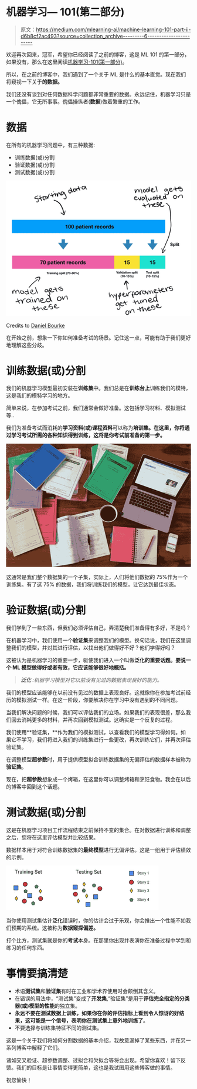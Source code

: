 # 机器学习— 101(第二部分)

> 原文：<https://medium.com/mlearning-ai/machine-learning-101-part-ii-d6b8cf2ac493?source=collection_archive---------6----------------------->

欢迎再次回来，冠军，希望你已经阅读了之前的博客，这是 ML 101 的第一部分，如果没有，那么在这里阅读[机器学习-101(第一部分)](/datadriveninvestor/machine-learning-101-part-ede174428453)。

所以，在之前的博客中，我们遇到了一个关于 ML 是什么的基本直觉。现在我们将窥视一下关于**的数据。**

我们还没有谈到对任何数据科学问题都非常重要的数据。永远记住，机器学习只是一个傀儡，它无所事事。傀儡操纵者(**数据**)做着繁重的工作。

# 数据

在所有的机器学习问题中，有三种数据:

*   训练数据(或)分割
*   验证数据(或)分割
*   测试数据(或)分割

![](img/148980c1646ca6db0a52d999454b4fb6.png)

Credits to [Daniel Bourke](https://www.youtube.com/channel/UCr8O8l5cCX85Oem1d18EezQ)

在开始之前，想象一下你如何准备考试的场景。记住这一点，可能有助于我们更好地理解这些分歧。

# 训练数据(或)分割

我们的机器学习模型最初安装在**训练集**中。我们总是在**训练台上**训练我们的模特，这是我们的模特学习的地方。

简单来说，在参加考试之前，我们通常会做好准备。这包括学习材料、模拟测试等..

我们为准备考试而消耗的**学习资料(或)课程资料**可以称为**培训集。在这里，你将通过学习考试所需的各种知识得到训练，这将是你考试前准备的第一步。**

![](img/3a606f3ac8c4f7f4f388f28918d7423e.png)

这通常是我们整个数据集的一个子集，实际上，人们将他们数据的 75%作为一个训练集。有了这 75% 的数据，我们将训练我们的模型，让它达到最佳状态。

# 验证数据(或)分割

我们学到了一些东西，但我们必须评估自己，弄清楚我们准备得有多好，不是吗？

在机器学习中，我们使用一个**验证集**来调整我们的模型。换句话说，我们在这里调整我们的模型，并对其进行评估，以找出他们做得好不好？他们学得好吗？

这被认为是机器学习的重要一步，驱使我们进入一个叫做**泛化的重要话题。**要说一个 ML 模型做得好或者有效，它应该能够**很好地概括。**

> ***泛化*** *:机器学习模型对它以前没有见过的数据表现良好的能力。*

我们的模型应该能够在以前没有见过的数据上表现良好。这就像你在参加考试前经历的模拟测试一样。在这一阶段，你要解决你在学习中没有遇到的不同问题。

当我们解决问题的时候，我们可以评估我们的立场。如果我们的表现很差，那么我们回去消耗更多的材料，并再次回到模拟测试。这确实是一个反复的过程。

我们使用**验证集，**作为我们的模拟测试，以查看我们的模型学习得如何。如果它不学习，我们将进入我们的训练集进行一些更改，再次训练它们，并再次评估验证集。

在调整模型**超参数**时，用于提供模型拟合训练数据集的无偏评估的数据样本被称为**验证集**。

现在，把**超参数**想象成一个烤箱，在这里你可以调整烤箱和烹饪食物。我会在以后的博客中回到这个话题。

# 测试数据(或)分割

这是在机器学习项目工作流程结束之前保持不变的集合。在对数据进行训练和调整之后，您将在这里评估模型并比较结果。

数据样本用于对符合训练数据集的**最终模型**进行无偏评估。这是一组用于评估绩效的示例。

![](img/597cbd270c6d00be958dfa4479c31825.png)

当你使用测试集估计**泛化**错误时，你的估计会过于乐观，你会推出一个性能不如我们预期的系统。这被称为**数据窥探偏差。**

打个比方，测试集就是你的**考试**本身。在那里你出现并表演你在准备过程中学到和练习的任何东西。

# 事情要搞清楚

*   术语**测试集**和**验证集**有时在工业和学术界使用时会颠倒其含义。
*   在错误的用法中，“测试集”变成了**开发集**,“验证集”是用于**评估完全指定的分类器(或)模型的性能**的独立集。
*   **永远不要在测试数据上训练，**如果你在你的评估指标上看到令人惊讶的好结果，这可能是一个信号，表明你在测试集上意外地**训练了**。
*   不要选择与训练集特征不同的测试集。

这是一个关于我们将如何分割数据的基本介绍，我故意漏掉了某些东西，并在另一系列博客中解释了它们。

诸如交叉验证、超参数调整、过拟合和欠拟合等将会出现。希望你喜欢！留下反馈。我们的目标是让事情变得更简单，这也是我试图用这些博客做的事情。

祝您愉快！